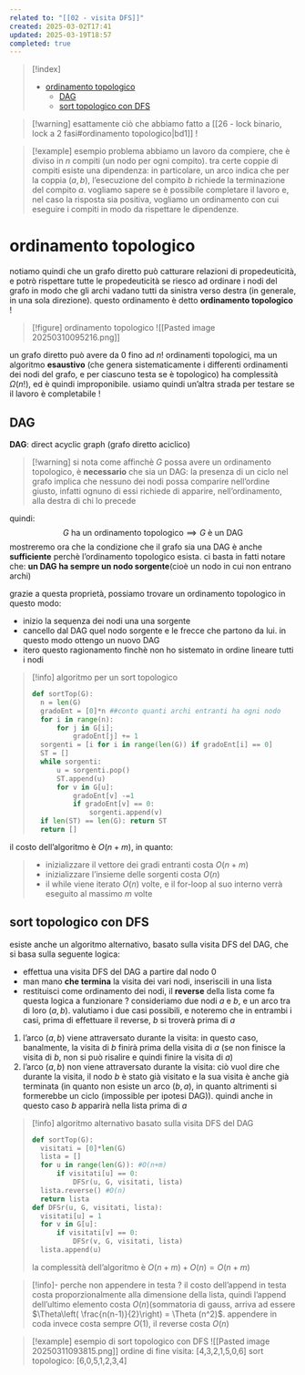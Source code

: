 ```yaml
---
related to: "[[02 - visita DFS]]"
created: 2025-03-02T17:41
updated: 2025-03-19T18:57
completed: true
---
```

>[!index]
>- [ordinamento topologico](#ordinamento%20topologico)
>	- [DAG](#DAG)
>	- [sort topologico con DFS](#sort%20topologico%20con%20DFS)

>[!warning] esattamente ciò che abbiamo fatto a [[26 - lock binario, lock a 2 fasi#ordinamento topologico|bd1]] ! 

>[!example] esempio problema
>abbiamo un lavoro da compiere, che è diviso in $n$ compiti (un nodo per ogni compito). tra certe coppie di compiti esiste una dipendenza: in particolare, un arco indica che per la coppia $(a,b)$, l’esecuzione del compito $b$ richiede la terminazione del compito $a$.
vogliamo sapere se è possibile completare il lavoro e, nel caso la risposta sia positiva, vogliamo un ordinamento con cui eseguire i compiti in modo da rispettare le dipendenze.
# ordinamento topologico
notiamo quindi che un grafo diretto può catturare relazioni di propedeuticità, e potrò rispettare tutte le propedeuticità se riesco ad ordinare i nodi del grafo in modo che gli archi vadano tutti da sinistra verso destra (in generale, in una sola direzione). questo ordinamento è detto **ordinamento topologico** !
>[!figure] ordinamento topologico
![[Pasted image 20250310095216.png]]

un grafo diretto può avere da $0$ fino ad $n!$ ordinamenti topologici, ma un algoritmo **esaustivo** (che genera sistematicamente i differenti ordinamenti dei nodi del grafo, e per ciascuno testa se è topologico) ha complessità $\Omega (n!)$, ed è quindi improponibile.
usiamo quindi un’altra strada per testare se il lavoro è completabile !
## DAG
**DAG**: direct acyclic graph (grafo diretto aciclico)
>[!warning] si nota come affinchè $G$ possa avere un ordinamento topologico, è **necessario** che sia un DAG:
>la presenza di un ciclo nel grafo implica che nessuno dei nodi possa comparire nell’ordine giusto, infatti ognuno di essi richiede di apparire, nell’ordinamento, alla destra di chi lo precede

quindi:
$$
G \text{ ha un ordinamento topologico} \implies G \text{ è un DAG}
$$
mostreremo ora che la condizione che il grafo sia una DAG è anche **sufficiente** perchè l’ordinamento topologico esista. ci basta in fatti notare che:
**un DAG ha sempre un nodo sorgente**(cioè un nodo in cui non entrano archi)

grazie a questa proprietà, possiamo trovare un ordinamento topologico in questo modo:
- inizio la sequenza dei nodi una una sorgente
- cancello dal DAG quel nodo sorgente e le frecce che partono da lui. in questo modo ottengo un nuovo DAG
- itero questo ragionamento finchè non ho sistemato in ordine lineare tutti i nodi
>[!info] algoritmo per un sort topologico
>```python
>def sortTop(G):
>	n = len(G)
>	gradoEnt = [0]*n ##conto quanti archi entranti ha ogni nodo
>	for i in range(n):
>		for j in G[i];
>			gradoEnt[j] += 1
>	sorgenti = [i for i in range(len(G)) if gradoEnt[i] == 0]
>	ST = []
>	while sorgenti:
>		u = sorgenti.pop()
>		ST.append(u)
>		for v in G[u]:
>			gradoEnt[v] -=1
>			if gradoEnt[v] == 0:
>				sorgenti.append(v)	
>	if len(ST) == len(G): return ST
>	return []
>```
il costo dell’algoritmo è $O(n+m)$, in quanto:
>- inizializzare il vettore dei gradi entranti costa $O(n+m)$
>- inizializzare l’insieme delle sorgenti costa $O(n)$ 
 >- il while viene iterato $O(n)$ volte,  e il for-loop al suo interno verrà eseguito al massimo $m$ volte

## sort topologico con DFS
esiste anche un algoritmo alternativo, basato sulla visita DFS del DAG, che si basa sulla seguente logica:
- effettua una visita DFS del DAG a partire dal nodo 0
- man mano **che termina** la visita dei vari nodi, inseriscili in una lista
- restituisci come ordinamento dei nodi, il **reverse** della lista
come fa questa logica a funzionare ?
consideriamo due nodi $a$ e $b$, e un arco tra di loro $(a,b)$. valutiamo i due casi possibili, e noteremo che in entrambi i casi, prima di effettuare il reverse, $b$ si troverà prima di $a$ 
1. l’arco $(a,b)$ viene attraversato durante la visita: in questo caso, banalmente, la visita di $b$ finirà prima della visita di $a$ (se non finisce la visita di $b$, non si può risalire e quindi finire la visita di $a$)
2. l’arco $(a,b)$ non viene attraversato durante la visita: ciò vuol dire che durante la visita, il nodo $b$ è stato già visitato e la sua visita è anche già terminata (in quanto non esiste un arco $(b,a)$, in quanto altrimenti si formerebbe un ciclo (impossible per ipotesi DAG)). quindi anche in questo caso $b$ apparirà nella lista prima di $a$
>[!info] algoritmo alternativo basato sulla visita DFS del DAG
>```python
>def sortTop(G):
>	visitati = [0]*len(G)
>	lista = []
>	for u in range(len(G)): #O(n+m)
>		if visitati[u] == 0:
>			DFSr(u, G, visitati, lista)
>	lista.reverse() #O(n)
>	return lista
>def DFSr(u, G, visitati, lista):
>	visitati[u] = 1
>	for v in G[u]:
>		if visitati[v] == 0:
>			DFSr(v, G, visitati, lista)
>	lista.append(u)
>```
>la complessità dell’algoritmo è $O(n+m) + O(n) = O(n+m)$

>[!info]- perche non appendere in testa ?
>il costo dell’append in testa costa proporzionalmente alla dimensione della lista, quindi l’append dell’ultimo elemento costa $O(n)$(sommatoria di gauss, arriva ad essere $\Theta\left( \frac{n(n-1)}{2}\right) = \Theta (n^2)$. appendere in coda invece costa sempre $O(1)$, il reverse costa $O(n)$

>[!example] esempio di sort topologico con DFS
![[Pasted image 20250311093815.png]]
ordine di fine visita: [4,3,2,1,5,0,6]
sort topologico: [6,0,5,1,2,3,4]
